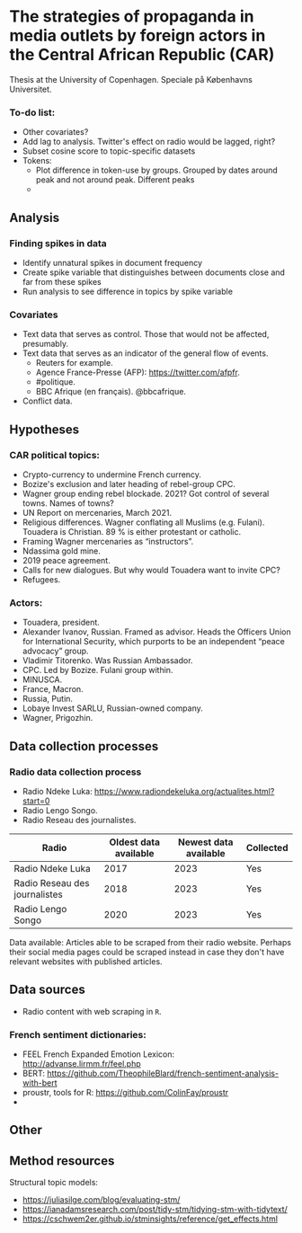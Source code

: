 # The strategies of propaganda in media outlets by foreign actors in the Central African Republic (CAR)
Thesis at the University of Copenhagen. Speciale på Københavns Universitet.

### To-do list:
* Other covariates?
* Add lag to analysis. Twitter's effect on radio would be lagged, right?
* Subset cosine score to topic-specific datasets
* Tokens:
	* Plot difference in token-use by groups. Grouped by dates around peak and not around peak. Different peaks
	* 

## Analysis

### Finding spikes in data
* Identify unnatural spikes in document frequency
* Create spike variable that distinguishes between documents close and far from these spikes
* Run analysis to see difference in topics by spike variable


### Covariates
* Text data that serves as control. Those that would not be affected, presumably.
* Text data that serves as an indicator of the general flow of events.
	* Reuters for example.
	* Agence France-Presse (AFP): https://twitter.com/afpfr.
	* #politique.
	* BBC Afrique (en français). @bbcafrique.
* Conflict data. 



## Hypotheses


### CAR political topics:
* Crypto-currency to undermine French currency.
* Bozize's exclusion and later heading of rebel-group CPC.
* Wagner group ending rebel blockade. 2021? Got control of several towns. Names of towns?
* UN Report on mercenaries, March 2021.
* Religious differences. Wagner conflating all Muslims (e.g. Fulani). Touadera is Christian. 89 % is either protestant or catholic.
* Framing Wagner mercenaries as “instructors”.
* Ndassima gold mine.
* 2019 peace agreement.
* Calls for new dialogues. But why would Touadera want to invite CPC?
* Refugees.

### Actors:
* Touadera, president.
* Alexander Ivanov, Russian. Framed as advisor. Heads the Officers Union for International Security, which purports to be an independent “peace advocacy” group.
* Vladimir Titorenko. Was Russian Ambassador.
* CPC. Led by Bozize. Fulani group within.
* MINUSCA.
* France, Macron.
* Russia, Putin.
* Lobaye Invest SARLU, Russian-owned company.
* Wagner, Prigozhin.


## Data collection processes
### Radio data collection process
* Radio Ndeke Luka: https://www.radiondekeluka.org/actualites.html?start=0
* Radio Lengo Songo.
* Radio Reseau des journalistes.

| Radio  	    		 | Oldest data available | Newest data available | Collected  |
| -------------------------------| --------------------- | --------------------- | -----------|
| Radio Ndeke Luka  		 | 2017 		 | 2023			 |     Yes    |
| Radio Reseau des journalistes  | 2018  		 | 2023			 |     Yes    |
| Radio Lengo Songo		 | 2020  		 | 2023			 |     Yes    |

Data available: Articles able to be scraped from their radio website. Perhaps their social media pages could be scraped instead in case they don't have relevant websites with published articles.


## Data sources
* Radio content with web scraping in `R`.

### French sentiment dictionaries:
* FEEL French Expanded Emotion Lexicon: http://advanse.lirmm.fr/feel.php
* BERT: https://github.com/TheophileBlard/french-sentiment-analysis-with-bert
* proustr, tools for R: https://github.com/ColinFay/proustr
* 


## Other

## Method resources
Structural topic models:
* https://juliasilge.com/blog/evaluating-stm/
* https://ianadamsresearch.com/post/tidy-stm/tidying-stm-with-tidytext/
* https://cschwem2er.github.io/stminsights/reference/get_effects.html





